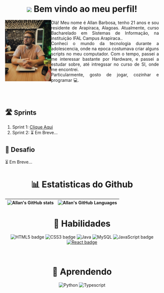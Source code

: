 <h1 align="center">
  <img src="https://media.giphy.com/media/hvRJCLFzcasrR4ia7z/giphy.gif" width="40px"> Bem vindo ao meu perfil!  
</h1>


<img src="./Assets/Foto Perfil.jpg" height="200px" align="left">
<p align="justify">
Olá! Meu nome é Allan Barbosa, tenho 21 anos e sou residente de Arapiraca, Alagoas. Atualmente, curso Bacharelado em Sistemas de Informação, na instituição IFAL Campus Arapiraca..<br />
Conheci o mundo da tecnologia durante a adolescencia, onde na epoca costumava criar alguns scripts no meu computador. Com o tempo, passei a me interessar bastante por Hardware, e passei a estudar sobre, até intregssar     no curso de SI, onde me encontrei.<br />
Particularmente, gosto de jogar, cozinhar e programar 💻.
</p>

<br /><br />

## 🛣️ Sprints 

1. Sprint 1: [Clique Aqui](Sprint%201/README.md)
2. Sprint 2: ⏳ Em Breve...

## 🎯 Desafio

⏳ Em Breve...

<h1 align="center"> 📊 Estatisticas do Github </h1> 

| ![Allan's GitHub stats](https://github-readme-stats.vercel.app/api?username=AllanBOMelo&show_icons=true&count_private=true&bg_color=0E1620&text_color=FEFEFE&icon_color=5D8CBD&title_color=6086AD) | ![Allan's GitHub Languages](https://github-readme-stats.vercel.app/api/top-langs/?username=AllanBOMelo&bg_color=0E1620&text_color=FEFEFE&icon_color=D6FFA5&title_color=6086AD) |
| :------------------------------------------------------------------------------------------------------------------: | :-----------------------------------------------------------------------------------------------------------------: |




<div align="center">

<h1 align="center">📌 Habilidades</h1> 

![HTML5 badge](https://img.shields.io/badge/-HTML5-E34F26?style=for-the-badge&logo=HTML5&logoColor=white)
![CSS3 badge](https://img.shields.io/badge/-CSS3-1572B6?style=for-the-badge&logo=CSS3&logoColor=white)
![Java](https://img.shields.io/badge/java-%23ED8B00.svg?style=for-the-badge&logo=openjdk&logoColor=white)
![MySQL](https://img.shields.io/badge/mysql-000000?style=for-the-badge&logo=mysql&logoColor=white)
![JavaScript badge](https://img.shields.io/badge/-JavaScript-F29400?style=for-the-badge&logo=javascript&logoColor=white)
[![React badge](https://img.shields.io/badge/-ReactJS-13B5EA?style=for-the-badge&logo=react&logoColor=white&link=https://reactjs.org)](https://reactjs.org)
  
<br>  
<h1 align="center">📘 Aprendendo</h1>

![Python](https://img.shields.io/badge/Python-3776AB?style=for-the-badge&logo=python&logoColor=white)
![Typescript](https://img.shields.io/badge/TypeScript-3178C6?&style=for-the-badge&logo=TypeScript&logoColor=white)
  
</div>

